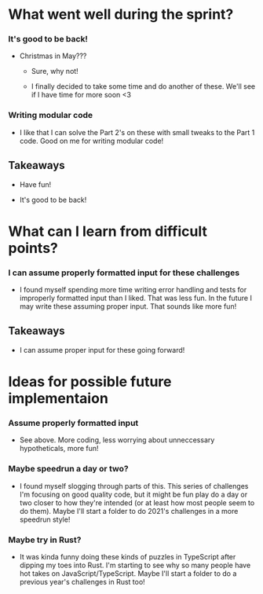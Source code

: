 # What went well during the sprint?

### It's good to be back!

- Christmas in May???

    - Sure, why not!

    - I finally decided to take some time and do another of these. We'll see if I have time for more soon <3

### Writing modular code

- I like that I can solve the Part 2's on these with small tweaks to the Part 1 code. Good on me for writing modular code!

## Takeaways

- Have fun!

- It's good to be back!

# What can I learn from difficult points?

### I can assume properly formatted input for these challenges

- I found myself spending more time writing error handling and tests for improperly formatted input than I liked. That was less fun. In the future I may write these assuming proper input. That sounds like more fun!

## Takeaways

- I can assume proper input for these going forward!

# Ideas for possible future implementaion

### Assume properly formatted input

- See above. More coding, less worrying about unneccessary hypotheticals, more fun!

### Maybe speedrun a day or two?

- I found myself slogging through parts of this. This series of challenges I'm focusing on good quality code, but it might be fun play do a day or two closer to how they're intended (or at least how most people seem to do them). Maybe I'll start a folder to do 2021's challenges in a more speedrun style!

### Maybe try in Rust?

- It was kinda funny doing these kinds of puzzles in TypeScript after dipping my toes into Rust. I'm starting to see why so many people have hot takes on JavaScript/TypeScript. Maybe I'll start a folder to do a previous year's challenges in Rust too!